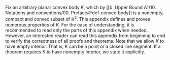 Fix an arbitrary planar convex body $K$, which by [[b. Upper Bound A1/10. Notations and conventions/00. Preface#^def-convex-body]] is a nonempty, compact and convex subset of $\mathbb{R}^2$. This appendix defines and proves numerous properties of $K$. For the ease of understanding, it is recommended to read only the parts of this appendix when needed. However, an interested reader can read this appendix from beginning to end to verify the correctness of all proofs and theorems. Note that we allow $K$ to have empty interior. That is, $K$ can be a point or a closed line segment. If a theorem requires $K$ to have nonempty interior, we state it explicitly.